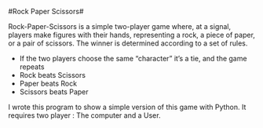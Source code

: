 #Rock Paper Scissors#

Rock-Paper-Scissors is a simple two-player game where, at a signal, players make figures with their hands, representing a rock, a piece of paper, or a pair of scissors. The winner is determined according to a set of rules.

- If the two players choose the same “character” it’s a tie, and the game repeats
- Rock beats Scissors
- Paper beats Rock
- Scissors beats Paper

I wrote this program to show a simple version of this game with Python. 
It requires two player : The computer and a User.